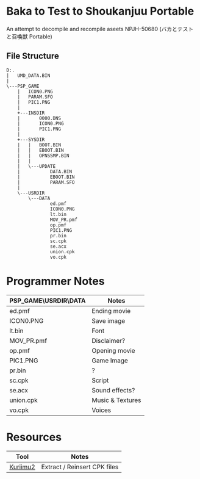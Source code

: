 # Baka to Test to Shoukanjuu Portable
An attempt to decompile and recompile aseets NPJH-50680 (バカとテストと召喚獣 Portable)

## File Structure
```
D:.
|   UMD_DATA.BIN
|
\---PSP_GAME
    |   ICON0.PNG
    |   PARAM.SFO
    |   PIC1.PNG
    |
    +---INSDIR
    |       0000.DNS
    |       ICON0.PNG
    |       PIC1.PNG
    |
    +---SYSDIR
    |   |   BOOT.BIN
    |   |   EBOOT.BIN
    |   |   OPNSSMP.BIN
    |   |
    |   \---UPDATE
    |           DATA.BIN
    |           EBOOT.BIN
    |           PARAM.SFO
    |
    \---USRDIR
        \---DATA
                ed.pmf
                ICON0.PNG
                lt.bin
                MOV_PR.pmf
                op.pmf
                PIC1.PNG
                pr.bin
                sc.cpk
                se.acx
                union.cpk
                vo.cpk
```

# Programmer Notes

| PSP_GAME\USRDIR\DATA | Notes |
| -------------------- | ----- |
| ed.pmf | Ending movie |
| ICON0.PNG | Save image |
| lt.bin | Font |
| MOV_PR.pmf | Disclaimer? |
| op.pmf | Opening movie |
| PIC1.PNG | Game Image |
| pr.bin | ? |
| sc.cpk | Script |
| se.acx | Sound effects? |
| union.cpk | Music & Textures |
| vo.cpk | Voices |

# Resources
| Tool | Notes |
| ---- | ----- |
| [Kuriimu2](https://github.com/FanTranslatorsInternational/Kuriimu2) | Extract / Reinsert CPK files |